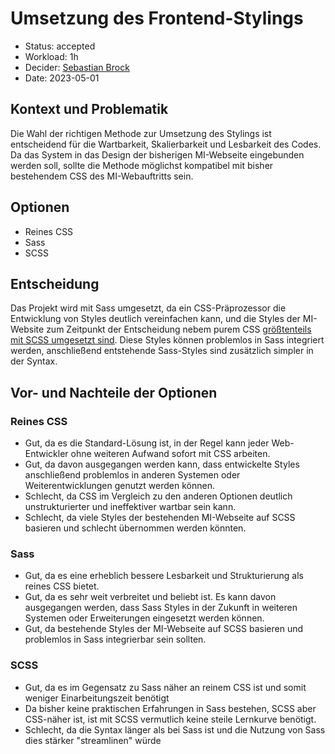 # Umsetzung des Frontend-Stylings 

* Status: accepted
* Workload: 1h
* Decider: [Sebastian Brock](https://github.com/sebastianbroc)
* Date: 2023-05-01

## Kontext und Problematik

Die Wahl der richtigen Methode zur Umsetzung des Stylings ist entscheidend für die Wartbarkeit, Skalierbarkeit und Lesbarkeit des Codes. Da das System in das Design der bisherigen MI-Webseite eingebunden werden soll, sollte die Methode möglichst kompatibel mit bisher bestehendem CSS des MI-Webauftritts sein.


## Optionen

* Reines CSS
* Sass
* SCSS

## Entscheidung

Das Projekt wird mit Sass umgesetzt, da ein CSS-Präprozessor die Entwicklung von Styles deutlich vereinfachen kann, und die Styles der MI-Website zum Zeitpunkt der Entscheidung nebem purem CSS [größtenteils mit SCSS umgesetzt sind](https://github.com/th-koeln/mi-website-2018). Diese Styles können problemlos in Sass integriert werden, anschließend entstehende Sass-Styles sind zusätzlich simpler in der Syntax.

## Vor- und Nachteile der Optionen

### Reines CSS
* Gut, da es die Standard-Lösung ist, in der Regel kann jeder Web-Entwickler ohne weiteren Aufwand sofort mit CSS arbeiten.
* Gut, da davon ausgegangen werden kann, dass entwickelte Styles anschließend problemlos in anderen Systemen oder Weiterentwicklungen genutzt werden können.
* Schlecht, da CSS im Vergleich zu den anderen Optionen deutlich unstrukturierter und ineffektiver wartbar sein kann.
* Schlecht, da viele Styles der bestehenden MI-Webseite auf SCSS basieren und schlecht übernommen werden könnten.

### Sass

* Gut, da es eine erheblich bessere Lesbarkeit und Strukturierung als reines CSS bietet.
* Gut, da es sehr weit verbreitet und beliebt ist. Es kann davon ausgegangen werden, dass Sass Styles in der Zukunft in weiteren Systemen oder Erweiterungen eingesetzt werden können.
* Gut, da bestehende Styles der MI-Webseite auf SCSS basieren und problemlos in Sass integrierbar sein sollten.

### SCSS

* Gut, da es im Gegensatz zu Sass näher an reinem CSS ist und somit weniger Einarbeitungszeit benötigt
* Da bisher keine praktischen Erfahrungen in Sass bestehen, SCSS aber CSS-näher ist, ist mit SCSS vermutlich keine steile Lernkurve benötigt.
* Schlecht, da die Syntax länger als bei Sass ist und die Nutzung von Sass dies stärker "streamlinen" würde
